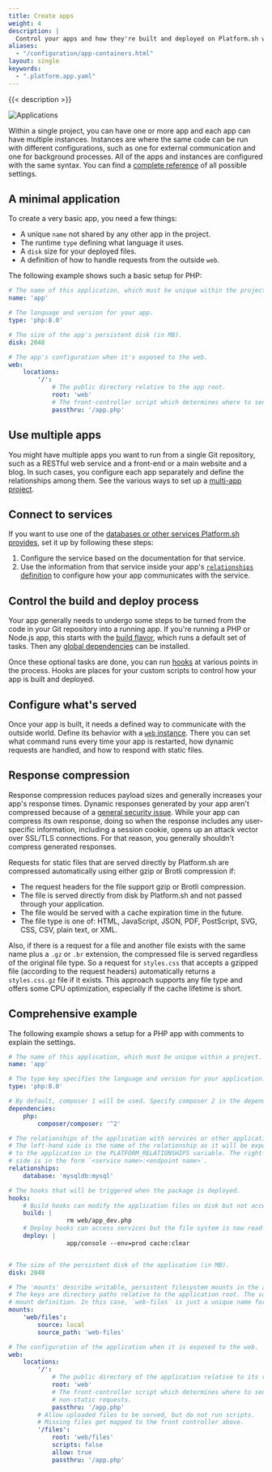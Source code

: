 ```yaml
---
title: Create apps
weight: 4
description: |
  Control your apps and how they're built and deployed on Platform.sh with YAML configuration.
aliases:
  - "/configuration/app-containers.html"
layout: single
keywords:
  - ".platform.app.yaml"
---
```


{{< description >}}

![Applications](/images/config-diagrams/applications.png "0.50")

Within a single project, you can have one or more app and each app can have multiple instances.
Instances are where the same code can be run with different configurations,
such as one for external communication and one for background processes.
All of the apps and instances are configured with the same syntax.
You can find a [complete reference](./app-reference.md) of all possible settings.

## A minimal application

To create a very basic app, you need a few things:

* A unique `name` not shared by any other app in the project.
* The runtime `type` defining what language it uses.
* A `disk` size for your deployed files.
* A definition of how to handle requests from the outside `web`.

The following example shows such a basic setup for PHP:

```yaml {location=".platform.app.yaml"}
# The name of this application, which must be unique within the project.
name: 'app'

# The language and version for your app.
type: 'php:8.0'

# The size of the app's persistent disk (in MB).
disk: 2048

# The app's configuration when it's exposed to the web.
web:
    locations:
        '/':
            # The public directory relative to the app root.
            root: 'web'
            # The front-controller script which determines where to send non-static requests.
            passthru: '/app.php'
```

## Use multiple apps

You might have multiple apps you want to run from a single Git repository,
such as a RESTful web service and a front-end or a main website and a blog.
In such cases, you configure each app separately and define the relationships among them.
See the various ways to set up a [multi-app project](./multi-app.md).

## Connect to services

If you want to use one of the [databases or other services Platform.sh provides](../services/_index.md),
set it up by following these steps:

1. Configure the service based on the documentation for that service.
1. Use the information from that service inside your app's [`relationships` definition](./app-reference.md#relationships)
   to configure how your app communicates with the service.

## Control the build and deploy process

Your app generally needs to undergo some steps to be turned from the code in your Git repository into a running app.
If you're running a PHP or Node.js app, this starts with the [build flavor](./app-reference.md#build),
which runs a default set of tasks.
Then any [global dependencies](./app-reference.md#dependencies) can be installed.

Once these optional tasks are done, you can run [hooks](./hooks.md) at various points in the process.
Hooks are places for your custom scripts to control how your app is built and deployed.

## Configure what's served

Once your app is built, it needs a defined way to communicate with the outside world.
Define its behavior with a [`web` instance](./app-reference.md#web).
There you can set what command runs every time your app is restarted,
how dynamic requests are handled, and how to respond with static files.

## Response compression

Response compression reduces payload sizes and generally increases your app's response times.
Dynamic responses generated by your app aren't compressed because of a [general security issue](https://en.wikipedia.org/wiki/BREACH).
While your app can compress its own response,
doing so when the response includes any user-specific information, including a session cookie,
opens up an attack vector over SSL/TLS connections.
For that reason, you generally shouldn't compress generated responses.

Requests for static files that are served directly by Platform.sh are compressed automatically
using either gzip or Brotli compression if:

* The request headers for the file support gzip or Brotli compression.
* The file is served directly from disk by Platform.sh and not passed through your application.
* The file would be served with a cache expiration time in the future.
* The file type is one of: HTML, JavaScript, JSON, PDF, PostScript, SVG, CSS, CSV, plain text, or XML.

Also, if there is a request for a file and another file exists with the same name plus a `.gz` or `.br` extension,
the compressed file is served regardless of the original file type.
So a request for `styles.css` that accepts a gzipped file (according to the request headers)
automatically returns a `styles.css.gz` file if it exists.
This approach supports any file type and offers some CPU optimization, especially if the cache lifetime is short.

## Comprehensive example

The following example shows a setup for a PHP app with comments to explain the settings.

```yaml {location=".platform.app.yaml"}
# The name of this application, which must be unique within a project.
name: 'app'

# The type key specifies the language and version for your application.
type: 'php:8.0'

# By default, composer 1 will be used. Specify composer 2 in the dependencies to get the latest version
dependencies:
    php:
        composer/composer: '^2'

# The relationships of the application with services or other applications.
# The left-hand side is the name of the relationship as it will be exposed
# to the application in the PLATFORM_RELATIONSHIPS variable. The right-hand
# side is in the form `<service name>:<endpoint name>`.
relationships:
    database: 'mysqldb:mysql'

# The hooks that will be triggered when the package is deployed.
hooks:
    # Build hooks can modify the application files on disk but not access any services like databases.
    build: |
                rm web/app_dev.php
    # Deploy hooks can access services but the file system is now read-only.
    deploy: |
                app/console --env=prod cache:clear


# The size of the persistent disk of the application (in MB).
disk: 2048

# The 'mounts' describe writable, persistent filesystem mounts in the application.
# The keys are directory paths relative to the application root. The values are a
# mount definition. In this case, `web-files` is just a unique name for the mount.
mounts:
    'web/files':
        source: local
        source_path: 'web-files'

# The configuration of the application when it is exposed to the web.
web:
    locations:
        '/':
            # The public directory of the application relative to its root.
            root: 'web'
            # The front-controller script which determines where to send
            # non-static requests.
            passthru: '/app.php'
        # Allow uploaded files to be served, but do not run scripts.
        # Missing files get mapped to the front controller above.
        '/files':
            root: 'web/files'
            scripts: false
            allow: true
            passthru: '/app.php'
```
